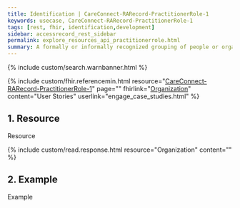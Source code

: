 ```yaml
---
title: Identification | CareConnect-RARecord-PractitionerRole-1
keywords: usecase, CareConnect-RARecord-PractitionerRole-1
tags: [rest, fhir, identification,development]
sidebar: accessrecord_rest_sidebar
permalink: explore_resources_api_practitionerrole.html
summary: A formally or informally recognized grouping of people or organizations formed for the purpose of achieving some form of collective action. Includes companies, institutions, corporations, departments, community groups, healthcare practice groups, etc.
---
```

{% include custom/search.warnbanner.html %}

{% include custom/fhir.referencemin.html resource="[CareConnect-RARecord-PractitionerRole-1](https://fhir.nhs.uk/STU3/StructureDefinition/CareConnect-RARecord-PractitionerRole-1)" page="" fhirlink="[Organization](https://www.hl7.org/fhir/stu3/base_template)" content="User Stories" userlink="engage_case_studies.html" %}

## 1. Resource ##

<div markdown="span" class="alert alert-success" role="alert">
Resource</div>

{% include custom/read.response.html resource="Organization" content="" %}

<script src="https://gist.github.com/IOPS-DEV/aa574228008b504d3df3d0902a6ae694.js"></script>

## 2. Example ##

<div markdown="span" class="alert alert-success" role="alert">
Example</div>


